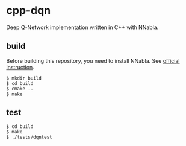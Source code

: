 # cpp-dqn
Deep Q-Network implementation written in C++ with NNabla.

## build
Before building this repository, you need to install NNabla.
See [official instruction](https://github.com/sony/nnabla/blob/master/doc/build/build_cpp_utils.md).

```
$ mkdir build
$ cd build
$ cmake ..
$ make
```

## test
```
$ cd build
$ make
$ ./tests/dqntest
```
